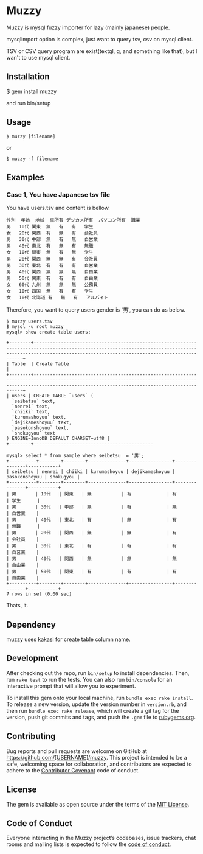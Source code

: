 # Muzzy
Muzzy is mysql fuzzy importer for lazy (mainly japanese) people.

mysqlimport option is complex, just want to query tsv, csv on mysql client.

TSV or CSV query program are exist(textql, q, and something like that), but I wan't to use mysql client.

## Installation

$ gem install muzzy

and run bin/setup

## Usage

`$ muzzy [filename]`

or

`$ muzzy -f filename`


## Examples

### Case 1, You have Japanese tsv file

You have users.tsv and content is bellow.

```
性別	年齢	地域	車所有	デジカメ所有	パソコン所有	職業
男	10代	関東	無	有	有	学生
女	20代	関西	有	無	有	会社員
男	30代	中部	無	有	無	自営業
男	40代	東北	有	無	有	無職
女	10代	関東	無	有	無	学生
男	20代	関西	無	無	有	会社員
男	30代	東北	有	有	有	自営業
男	40代	関西	無	無	無	自由業
男	50代	関東	有	有	有	自由業
女	60代	九州	無	無	無	公務員
女	10代	四国	無	有	有	学生
女	10代	北海道	有	無	有	アルバイト
```

Therefore, you want to query users gender is '男', you can do as below.

```
$ muzzy users.tsv
$ mysql -u root muzzy
mysql> show create table users;
```

```
+--------+--------------------------------------------------------------------------------------------------------------------------------------------------------------------------------------------------------------+
| Table  | Create Table                                                                                                                                                                                                 |
+--------+--------------------------------------------------------------------------------------------------------------------------------------------------------------------------------------------------------------+
| users | CREATE TABLE `users` (
  `seibetsu` text,
  `nenrei` text,
  `chiiki` text,
  `kurumashoyuu` text,
  `dejikameshoyuu` text,
  `pasokonshoyuu` text,
  `shokugyou` text
) ENGINE=InnoDB DEFAULT CHARSET=utf8 |
+--------+--------------------------------------------
```

```
mysql> select * from sample where seibetsu  = '男';
+----------+--------+--------+--------------+----------------+---------------+-----------+
| seibetsu | nenrei | chiiki | kurumashoyuu | dejikameshoyuu | pasokonshoyuu | shokugyou |
+----------+--------+--------+--------------+----------------+---------------+-----------+
| 男       | 10代   | 関東   | 無           | 有             | 有            | 学生      |
| 男       | 30代   | 中部   | 無           | 有             | 無            | 自営業    |
| 男       | 40代   | 東北   | 有           | 無             | 有            | 無職      |
| 男       | 20代   | 関西   | 無           | 無             | 有            | 会社員    |
| 男       | 30代   | 東北   | 有           | 有             | 有            | 自営業    |
| 男       | 40代   | 関西   | 無           | 無             | 無            | 自由業    |
| 男       | 50代   | 関東   | 有           | 有             | 有            | 自由業    |
+----------+--------+--------+--------------+----------------+---------------+-----------+
7 rows in set (0.00 sec)
```

Thats, it.

## Dependency
muzzy uses [kakasi](http://kakasi.namazu.org/index.html.ja) for create table column name.

## Development

After checking out the repo, run `bin/setup` to install dependencies. Then, run `rake test` to run the tests. You can also run `bin/console` for an interactive prompt that will allow you to experiment.

To install this gem onto your local machine, run `bundle exec rake install`. To release a new version, update the version number in `version.rb`, and then run `bundle exec rake release`, which will create a git tag for the version, push git commits and tags, and push the `.gem` file to [rubygems.org](https://rubygems.org).

## Contributing

Bug reports and pull requests are welcome on GitHub at https://github.com/[USERNAME]/muzzy. This project is intended to be a safe, welcoming space for collaboration, and contributors are expected to adhere to the [Contributor Covenant](http://contributor-covenant.org) code of conduct.

## License

The gem is available as open source under the terms of the [MIT License](http://opensource.org/licenses/MIT).

## Code of Conduct

Everyone interacting in the Muzzy project’s codebases, issue trackers, chat rooms and mailing lists is expected to follow the [code of conduct](https://github.com/[USERNAME]/muzzy/blob/master/CODE_OF_CONDUCT.md).

